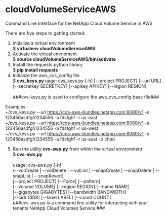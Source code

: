 # cloudVolumeServiceAWS
Command Line Interface for the NetApp Cloud Volume Service in AWS

There are five steps to getting started:
1) initialize a virtual environment<br/>
  $ **virtualenv cloudVolumeServiceAWS**
2) Activate the virtual envrioment<br/>
  $ **source cloudVolumeServiceAWS/bin/activate**
3) Install the requests python library<br/>
  $ **pip install requests**
4) Initialize the aws_cvs_config file<br/>
  $ **cvs_keys.py**
uage: cvs_keys.py [-h] [--project PROJECT] [--url URL]<br/>
                   [--secretkey SECRETKEY] [--apikey APIKEY] [--region REGION]<br/><br/>
###cvs-keys.py is used to configure the aws_cvs_config base file###

Examples:<br/>
~/cvs_keys.py --url https://cds-aws-bundles.netapp.com:8080/v1 -s 123456asdfgh1234556 -a fdsfghf -r us-east<br/> 
~/cvs_keys.py --url https://cds-aws-bundles.netapp.com:8080/v1 -s 123456asdfgh1234556 -a fdsfghf -r us-west<br/>
~/cvs_keys.py --url https://cds-aws-bundles.netapp.com:8080/v1 -s 123456asdfgh1234556 -a fdsfghf -r us-east -p chad<br/>

5) Run the utility **cvs-aws.py** from within the virtual environment<br/>
  $ **cvs-aws.py**<br/>  
  usage: cvs-aws.py [-h]<br/>
                       (--volCreate | --volDelete | --volList | --snapCreate | --snapDelete | --snapList | --snapRevert)<br/>
                       [--project PROJECT] [--Force] [--pattern]<br/>
                       [--volume VOLUME] [--region REGION] [--name NAME]<br/>
                       [--gigabytes GIGABYTES] [--bandwidth BANDWIDTH]<br/>
                       [--cidr CIDR] [--label LABEL] [--count COUNT]<br/>
###cvs-aws.py is a command line utility for interacting with your tenants NetApp Cloud Volumes Service.###                      


                
